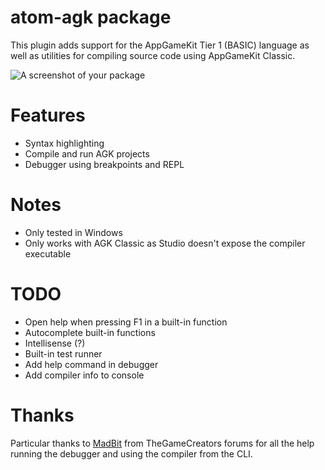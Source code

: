 # atom-agk package
This plugin adds support for the AppGameKit Tier 1 (BASIC) language as well as
utilities for compiling source code using AppGameKit Classic.

![A screenshot of your package](https://f.cloud.github.com/assets/69169/2290250/c35d867a-a017-11e3-86be-cd7c5bf3ff9b.gif)

# Features
* Syntax highlighting
* Compile and run AGK projects
* Debugger using breakpoints and REPL

# Notes
* Only tested in Windows
* Only works with AGK Classic as Studio doesn't expose the compiler executable

# TODO
* Open help when pressing F1 in a built-in function
* Autocomplete built-in functions
* Intellisense (?)
* Built-in test runner
* Add help command in debugger
* Add compiler info to console

# Thanks
Particular thanks to
[MadBit](https://forum.thegamecreators.com/user/16e3dff53459a69a78e8c26031783c78)
from TheGameCreators forums for all the help running the debugger and using the
compiler from the CLI.
